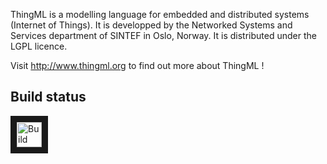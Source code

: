 ThingML is a modelling language for embedded and distributed systems (Internet of Things).
It is developped by the Networked Systems and Services department of SINTEF in Oslo, Norway.
It is distributed under the LGPL licence.

Visit http://www.thingml.org to find out more about ThingML !

## Build status

<a href="http://build.thingml.org/job/Build%20ThingML%20Components/lastBuild" target="_blank"><img src="http://build.thingml.org/job/Build%20ThingML%20Components/lastBuild/buildStatus" 
alt="Build status" width="40" height="40" border="10" /></a>
